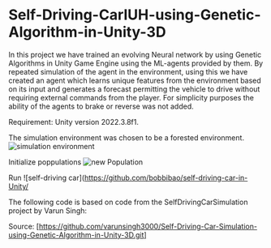 # Self-Driving-CarIUH-using-Genetic-Algorithm-in-Unity-3D
In this project we have trained an evolving Neural network by using Genetic Algorithms in Unity Game Engine using the ML-agents provided by them. By repeated simulation of the agent in the environment, using this we have created an agent which learns unique features from the environment based on its input and generates a forecast permitting the vehicle to drive without requiring external commands from the player. For simplicity purposes the ability of the agents to brake or reverse was not added.

Requirement: Unity version 2022.3.8f1.

The simulation environment was chosen to be a forested environment.
![simulation environment](https://github.com/bobbibao/self-driving-car-in-Unity/assets/88239380/de20ed48-90bc-421b-820b-c55f43290dde)

Initialize poppulations
![new Population](https://github.com/bobbibao/self-driving-car-in-Unity/assets/88239380/6f0cb64a-7636-41c9-9a19-b778ba4d6521)

Run
![self-driving car](https://github.com/bobbibao/self-driving-car-in-Unity/

The following code is based on code from the SelfDrivingCarSimulation project by Varun Singh:

Source: [https://github.com/varunsingh3000/Self-Driving-Car-Simulation-using-Genetic-Algorithm-in-Unity-3D.git]
